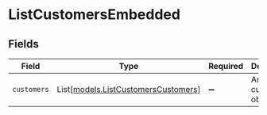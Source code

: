 # ListCustomersEmbedded


## Fields

| Field                                                                      | Type                                                                       | Required                                                                   | Description                                                                |
| -------------------------------------------------------------------------- | -------------------------------------------------------------------------- | -------------------------------------------------------------------------- | -------------------------------------------------------------------------- |
| `customers`                                                                | List[[models.ListCustomersCustomers](../models/listcustomerscustomers.md)] | :heavy_minus_sign:                                                         | An array of customer objects.                                              |